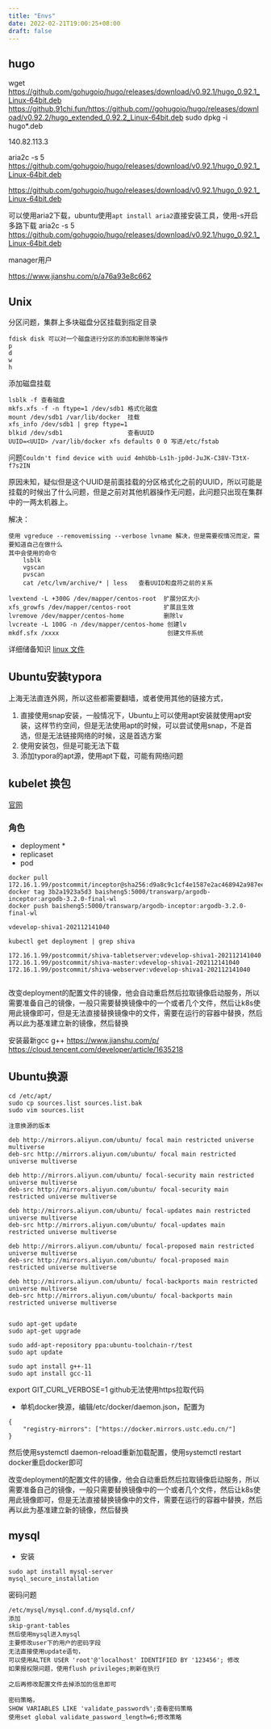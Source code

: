 ```yaml
---
title: "Envs"
date: 2022-02-21T19:00:25+08:00
draft: false
---
```


## hugo 

wget https://github.com/gohugoio/hugo/releases/download/v0.92.1/hugo_0.92.1_Linux-64bit.deb
https://github.91chi.fun/https://github.com//gohugoio/hugo/releases/download/v0.92.2/hugo_extended_0.92.2_Linux-64bit.deb
sudo dpkg -i hugo*.deb


140.82.113.3

aria2c -s 5 https://github.com/gohugoio/hugo/releases/download/v0.92.1/hugo_0.92.1_Linux-64bit.deb

https://github.com/gohugoio/hugo/releases/download/v0.92.1/hugo_0.92.1_Linux-64bit.deb

可以使用aria2下载，ubuntu使用`apt install aria2`直接安装工具，使用-s开启多路下载
aria2c -s 5 https://github.com/gohugoio/hugo/releases/download/v0.92.1/hugo_0.92.1_Linux-64bit.deb


manager用户

https://www.jianshu.com/p/a76a93e8c662


## Unix

分区问题，集群上多块磁盘分区挂载到指定目录

```
fdisk disk 可以对一个磁盘进行分区的添加和删除等操作
p 
d
w
h
```

添加磁盘挂载

```
lsblk -f 查看磁盘
mkfs.xfs -f -n ftype=1 /dev/sdb1 格式化磁盘
mount /dev/sdb1 /var/lib/docker  挂载
xfs_info /dev/sdb1 | grep ftype=1
blkid /dev/sdb1                  查看UUID
UUID=<UUID> /var/lib/docker xfs defaults 0 0 写进/etc/fstab
```

问题`Couldn't find device with uuid 4mhUbb-Ls1h-jp0d-JuJK-C38V-T3tX-f7s2IN`

原因未知，疑似但是这个UUID是前面挂载的分区格式化之前的UUID，所以可能是挂载的时候出了什么问题，但是之前对其他机器操作无问题，此问题只出现在集群中的一两太机器上。

解决：

```
使用 vgreduce --removemissing --verbose lvname 解决，但是需要视情况而定，需要知道自己在做什么
其中会使用的命令
	lsblk
	vgscan
	pvscan
	cat /etc/lvm/archive/* | less   查看UUID和盘符之前的关系
	
lvextend -L +300G /dev/mapper/centos-root  扩展分区大小
xfs_growfs /dev/mapper/centos-root         扩展且生效
lvremove /dev/mapper/centos-home           删除lv
lvcreate -L 100G -n /dev/mapper/centos-home	创建lv
mkdf.sfx /xxxx								创建文件系统
```

详细储备知识 [linux 文件](https://blog.csdn.net/lemontree1945/article/details/79293390)



## Ubuntu安装typora

上海无法直连外网，所以这些都需要翻墙，或者使用其他的链接方式，

1. 直接使用snap安装，一般情况下，Ubuntu上可以使用apt安装就使用apt安装，这样节约空间，但是无法使用apt的时候，可以尝试使用snap，不是首选，但是无法链接网络的时候，这是首选方案
2. 使用安装包，但是可能无法下载
3. 添加typora的apt源，使用apt下载，可能有网络问题





## kubelet 换包

[官网](http://docs.kubernetes.org.cn/227.html)

### 角色

* deployment
  * 
* replicaset
* pod




```
docker pull 172.16.1.99/postcommit/inceptor@sha256:d9a8c9c1cf4e1587e2ac468942a987ee43b92c99787f9d392b81a8e1bda26932
docker tag 3b2a1923a5d3 baisheng5:5000/transwarp/argodb-inceptor:argodb-3.2.0-final-wl
docker push baisheng5:5000/transwarp/argodb-inceptor:argodb-3.2.0-final-wl

vdevelop-shiva1-202112141040

kubectl get deployment | grep shiva

172.16.1.99/postcommit/shiva-tabletserver:vdevelop-shiva1-202112141040
172.16.1.99/postcommit/shiva-master:vdevelop-shiva1-202112141040
172.16.1.99/postcommit/shiva-webserver:vdevelop-shiva1-202112141040


```


改变deployment的配置文件的镜像，他会自动重启然后拉取镜像启动服务，所以需要准备自己的镜像，一般只需要替换镜像中的一个或者几个文件，然后让k8s使用此镜像即可，但是无法直接替换镜像中的文件，需要在运行的容器中替换，然后再以此为基准建立新的镜像，然后替换


安装最新gcc g++
https://www.jianshu.com/p/
https://cloud.tencent.com/developer/article/1635218

## Ubuntu换源
```
cd /etc/apt/
sudo cp sources.list sources.list.bak
sudo vim sources.list

注意换源的版本

deb http://mirrors.aliyun.com/ubuntu/ focal main restricted universe multiverse
deb-src http://mirrors.aliyun.com/ubuntu/ focal main restricted universe multiverse

deb http://mirrors.aliyun.com/ubuntu/ focal-security main restricted universe multiverse
deb-src http://mirrors.aliyun.com/ubuntu/ focal-security main restricted universe multiverse

deb http://mirrors.aliyun.com/ubuntu/ focal-updates main restricted universe multiverse
deb-src http://mirrors.aliyun.com/ubuntu/ focal-updates main restricted universe multiverse

deb http://mirrors.aliyun.com/ubuntu/ focal-proposed main restricted universe multiverse
deb-src http://mirrors.aliyun.com/ubuntu/ focal-proposed main restricted universe multiverse

deb http://mirrors.aliyun.com/ubuntu/ focal-backports main restricted universe multiverse
deb-src http://mirrors.aliyun.com/ubuntu/ focal-backports main restricted universe multiverse


sudo apt-get update
sudo apt-get upgrade
```


```
sudo add-apt-repository ppa:ubuntu-toolchain-r/test
sudo apt update

sudo apt install g++-11
sudo apt install gcc-11

```


export GIT_CURL_VERBOSE=1
github无法使用https拉取代码



* 单机docker换源，编辑/etc/docker/daemon.json，配置为
```
{
	"registry-mirrors": ["https://docker.mirrors.ustc.edu.cn/"]
}
```
然后使用systemctl daemon-reload重新加载配置，使用systemctl restart docker重启docker即可


改变deployment的配置文件的镜像，他会自动重启然后拉取镜像启动服务，所以需要准备自己的镜像，一般只需要替换镜像中的一个或者几个文件，然后让k8s使用此镜像即可，但是无法直接替换镜像中的文件，需要在运行的容器中替换，然后再以此为基准建立新的镜像，然后替换

## mysql
* 安装

```
sudo apt install mysql-server
mysql_secure_installation
```

密码问题
```
/etc/mysql/mysql.conf.d/mysqld.cnf/
添加
skip-grant-tables
然后使用mysql进入mysql
主要修改user下的用户的密码字段
无法直接使用update语句，
可以使用ALTER USER 'root'@'localhost' IDENTIFIED BY '123456'; 修改
如果报权限问题，使用flush privileges;刷新在执行

之后再修改配置文件去掉添加的信息即可

密码策略，
SHOW VARIABLES LIKE 'validate_password%';查看密码策略
使用set global validate_password_length=6;修改策略


```




